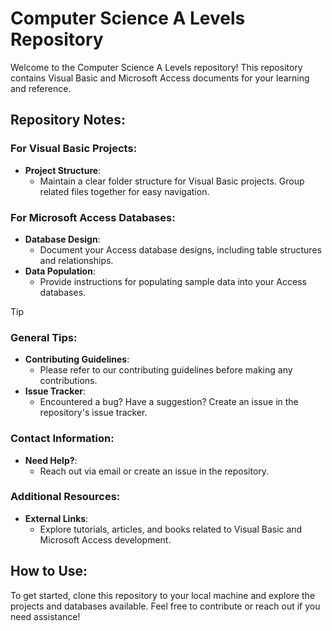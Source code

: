 # Computer Science A Levels Repository

Welcome to the Computer Science A Levels repository! This repository contains Visual Basic and Microsoft Access documents for your learning and reference.

## Repository Notes:

### For Visual Basic Projects:

- **Project Structure**: 
  - Maintain a clear folder structure for Visual Basic projects. Group related files together for easy navigation.

### For Microsoft Access Databases:

- **Database Design**:
  - Document your Access database designs, including table structures and relationships.
- **Data Population**:
  - Provide instructions for populating sample data into your Access databases.


> [!TIP]
> ### General Tips:

- **Contributing Guidelines**:
  - Please refer to our contributing guidelines before making any contributions.
- **Issue Tracker**:
  - Encountered a bug? Have a suggestion? Create an issue in the repository's issue tracker.

### Contact Information:

- **Need Help?**:
  - Reach out via email or create an issue in the repository.

### Additional Resources:

- **External Links**:
  - Explore tutorials, articles, and books related to Visual Basic and Microsoft Access development.

## How to Use:

To get started, clone this repository to your local machine and explore the projects and databases available. Feel free to contribute or reach out if you need assistance!
